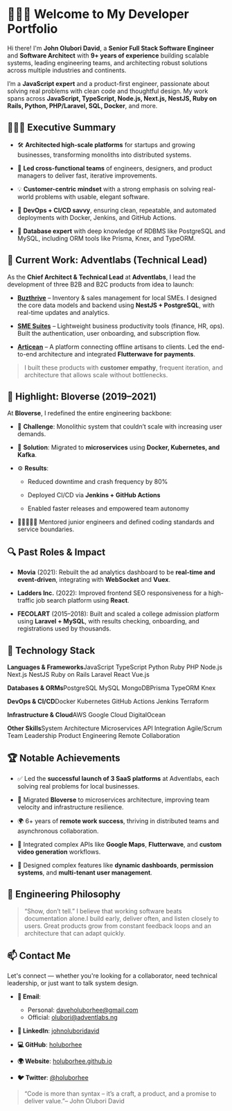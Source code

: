 👨🏽‍💻 Welcome to My Developer Portfolio
=========================================

Hi there! I'm **John Olubori David**, a **Senior Full Stack Software Engineer** and **Software Architect** with **9+ years of experience** building scalable systems, leading engineering teams, and architecting robust solutions across multiple industries and continents.

I’m a **JavaScript expert** and a product-first engineer, passionate about solving real problems with clean code and thoughtful design. My work spans across **JavaScript, TypeScript, Node.js, Next.js, NestJS, Ruby on Rails, Python, PHP/Laravel, SQL, Docker**, and more.

🧑🏽‍💼 Executive Summary
-------------------------

*   🛠️ **Architected high-scale platforms** for startups and growing businesses, transforming monoliths into distributed systems.
    
*   🚀 **Led cross-functional teams** of engineers, designers, and product managers to deliver fast, iterative improvements.
    
*   💡 **Customer-centric mindset** with a strong emphasis on solving real-world problems with usable, elegant software.
    
*   🔁 **DevOps + CI/CD savvy**, ensuring clean, repeatable, and automated deployments with Docker, Jenkins, and GitHub Actions.
    
*   💾 **Database expert** with deep knowledge of RDBMS like PostgreSQL and MySQL, including ORM tools like Prisma, Knex, and TypeORM.
    

🚀 Current Work: Adventlabs (Technical Lead)
--------------------------------------------

As the **Chief Architect & Technical Lead** at **Adventlabs**, I lead the development of three B2B and B2C products from idea to launch:

*   **[Buzthrive](https://buzthrive.com/)** – Inventory & sales management for local SMEs. I designed the core data models and backend using **NestJS + PostgreSQL**, with real-time updates and analytics.
    
*   **[SME Suites](https://www.smesuites.com/)** – Lightweight business productivity tools (finance, HR, ops). Built the authentication, user onboarding, and subscription flow.
    
*   **[Articean](https://www.articean.com/)** – A platform connecting offline artisans to clients. Led the end-to-end architecture and integrated **Flutterwave for payments**.
    

> I built these products with **customer empathy**, frequent iteration, and architecture that allows scale without bottlenecks.

🧱 Highlight: Bloverse (2019–2021)
----------------------------------

At **Bloverse**, I redefined the entire engineering backbone:

*   🎯 **Challenge**: Monolithic system that couldn’t scale with increasing user demands.
    
*   🔧 **Solution**: Migrated to **microservices** using **Docker, Kubernetes, and Kafka**.
    
*   ⚙️ **Results**:
    
    *   Reduced downtime and crash frequency by 80%
        
    *   Deployed CI/CD via **Jenkins + GitHub Actions**
        
    *   Enabled faster releases and empowered team autonomy
        
*   🧑🏽‍🤝‍🧑🏽 Mentored junior engineers and defined coding standards and service boundaries.
    

🔍 Past Roles & Impact
----------------------

*   **Movia** (2021): Rebuilt the ad analytics dashboard to be **real-time and event-driven**, integrating with **WebSocket** and **Vuex**.
    
*   **Ladders Inc.** (2022): Improved frontend SEO responsiveness for a high-traffic job search platform using **React**.
    
*   **FECOLART** (2015–2018): Built and scaled a college admission platform using **Laravel + MySQL**, with results checking, onboarding, and registrations used by thousands.
    

🧰 Technology Stack
-------------------

**Languages & Frameworks**JavaScript TypeScript Python Ruby PHP Node.js Next.js NestJS Ruby on Rails Laravel React Vue.js

**Databases & ORMs**PostgreSQL MySQL MongoDBPrisma TypeORM Knex

**DevOps & CI/CD**Docker Kubernetes GitHub Actions Jenkins Terraform

**Infrastructure & Cloud**AWS Google Cloud DigitalOcean

**Other Skills**System Architecture Microservices API Integration Agile/Scrum Team Leadership Product Engineering Remote Collaboration

🏆 Notable Achievements
-----------------------

*   ✅ Led the **successful launch of 3 SaaS platforms** at Adventlabs, each solving real problems for local businesses.
    
*   🔄 Migrated **Bloverse** to microservices architecture, improving team velocity and infrastructure resilience.
    
*   🌍 6+ years of **remote work success**, thriving in distributed teams and asynchronous collaboration.
    
*   🔗 Integrated complex APIs like **Google Maps**, **Flutterwave**, and **custom video generation** workflows.
    
*   🎯 Designed complex features like **dynamic dashboards**, **permission systems**, and **multi-tenant user management**.
    

💬 Engineering Philosophy
-------------------------

> “Show, don’t tell.” I believe that working software beats documentation alone.I build early, deliver often, and listen closely to users. Great products grow from constant feedback loops and an architecture that can adapt quickly.

📫 Contact Me
-------------

Let's connect — whether you're looking for a collaborator, need technical leadership, or just want to talk system design.

*   **📧 Email**:
     * Personal:   daveholuborhee@gmail.com
     * Official:   olubori@adventlabs.ng
    
*   **🔗 LinkedIn**: [johnoluboridavid](https://www.linkedin.com/in/johnoluboridavid/)
    
*   **💻 GitHub**: [holuborhee](https://github.com/holuborhee)
    
*   **🌍 Website**: [holuborhee.github.io](https://holuborhee.github.io)
    
*   **🐦 Twitter**: [@holuborhee](https://x.com/holuborhee)
    

> “Code is more than syntax – it’s a craft, a product, and a promise to deliver value.”– John Olubori David
